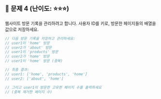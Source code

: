 ## 📝 문제 4 (난이도: ⭐⭐⭐)

웹사이트 방문 기록을 관리하려고 합니다. 사용자 ID를 키로, 방문한 페이지들의 배열을 값으로 저장하세요.

```javascript
// 다음 방문 기록을 저장하고 관리하세요:
// user1이 'home' 방문
// user2가 'about' 방문  
// user1이 'products' 방문
// user2가 'home' 방문
// user1이 'home' 방문 (중복)

// 최종 결과:
// user1: ['home', 'products', 'home']
// user2: ['about', 'home']

// 그리고 user1이 방문한 고유한 페이지 수를 출력하세요
// (중복 제거한 페이지 수)
```